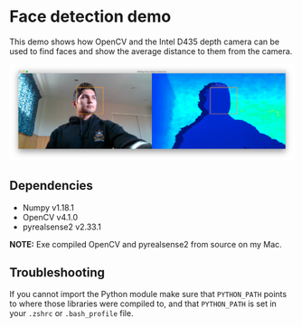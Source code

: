 # Face detection demo

This demo shows how OpenCV and the Intel D435 depth camera can be used
to find faces and show the average distance to them from the camera.

![Face detection screenshot](docs_resources/face_detection_screenshot.png)

## Dependencies

* Numpy v1.18.1
* OpenCV v4.1.0
* pyrealsense2 v2.33.1

**NOTE:** Exe compiled OpenCV and pyrealsense2 from source on my Mac.

## Troubleshooting

If you cannot import the Python module make sure that `PYTHON_PATH`
points to where those libraries were compiled to, and that `PYTHON_PATH`
is set in your `.zshrc` or `.bash_profile` file.

